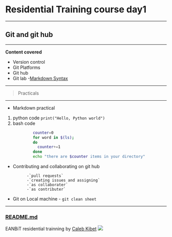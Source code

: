 # Residential Training course day1
***
## Git and git hub
---
**Content covered**
- Version control
- Git
Platforms
- Git hub
- Git lab
-[Markdown Syntax](https://wishx.github.io/docs/)

---
>Practicals
---

- Markdown practical
1. python code `print("Hello, Python world")`
2. bash code 

```bash
            counter=0
            for word in $(ls);
            do
              counter+=1
            done
            echo "there are $counter items in your directory"
```
- Contributing and collaborating on git hub
            
            -`pull requests`
            -`creating issues and assigning`
            -`as collaborater`
            -`as contributer`
- Git on Local machine
            - `git clean sheet`
---
### [README.md](README.md)
EANBiT residential trainning by  [Caleb Kibet](https://github.com/kipkurui?org=eanbit-rt2019&year_list=1)
![](https://miro.medium.com/max/3150/0*-zoy9XiC-5V5bYvX.jpeg)
